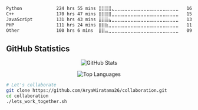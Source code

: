 ```txt
Python             224 hrs 55 mins ⣿⣿⣿⣿⣄⣀⣀⣀⣀⣀⣀⣀⣀⣀⣀⣀⣀⣀⣀⣀⣀⣀⣀⣀⣀   16.48 %
C++                170 hrs 47 mins ⣿⣿⣿⣿⣀⣀⣀⣀⣀⣀⣀⣀⣀⣀⣀⣀⣀⣀⣀⣀⣀⣀⣀⣀⣀   15.98 %
JavaScript         131 hrs 43 mins ⣿⣿⣿⣦⣀⣀⣀⣀⣀⣀⣀⣀⣀⣀⣀⣀⣀⣀⣀⣀⣀⣀⣀⣀⣀   13.79 %
PHP                111 hrs 24 mins ⣿⣿⣷⣀⣀⣀⣀⣀⣀⣀⣀⣀⣀⣀⣀⣀⣀⣀⣀⣀⣀⣀⣀⣀⣀   11.13 %
Other              100 hrs 6 mins  ⣿⣿⣤⣀⣀⣀⣀⣀⣀⣀⣀⣀⣀⣀⣀⣀⣀⣀⣀⣀⣀⣀⣀⣀⣀   09.08 %
```

## GitHub Statistics

<div align="center">

![GitHub Stats](https://github-readme-stats.vercel.app/api?username=AryaWiratama26&show_icons=true&theme=dark&hide_border=true)

![Top Languages](https://github-readme-stats.vercel.app/api/top-langs/?username=AryaWiratama26&layout=compact&theme=dark&hide_border=true)

</div>


```bash
# Let's collaborate
git clone https://github.com/AryaWiratama26/collaboration.git
cd collaboration
./lets_work_together.sh
```